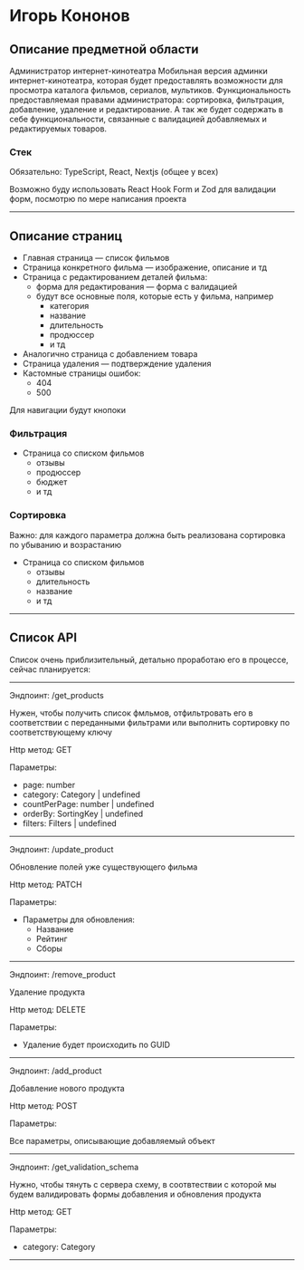 # Игорь Кононов

## Описание предметной области

Администратор интернет-кинотеатра
Мобильная версия админки интернет-кинотеатра, которая будет предоставлять возможности для просмотра каталога фильмов, сериалов, мультиков.
Функциональность предоставляемая правами администратора: сортировка, фильтрация, добавление, удаление и редактирование.
А так же будет содержать в себе функциональности, связанные с валидацией добавляемых и редактируемых товаров.

### Стек

Обязательно: TypeScript, React, Nextjs (общее у всех)

Возможно буду использовать React Hook Form и Zod для валидации форм, посмотрю по мере написания проекта

---

## Описание страниц

- Главная страница — список фильмов
- Страница конкретного фильма — изображение, описание и тд
- Страница с редактированием деталей фильма:
  - форма для редактирования — форма с валидацией
  - будут все основные поля, которые есть у фильма, например
    - категория 
    - название
    - длительность
    - продюссер
    - и тд
- Аналогично страница с добавлением товара
- Страница удаления — подтверждение удаления
- Кастомные страницы ошибок:
  - 404
  - 500

Для навигации будут кнопоки

### Фильтрация

- Страница со списком фильмов
  - отзывы
  - продюссер
  - бюджет
  - и тд

### Сортировка


Важно: для каждого параметра должна быть реализована сортировка по убыванию и возрастанию

- Страница со списком фильмов
  - отзывы
  - длительность
  - название
  - и тд

---

## Список API

Список очень приблизительный, детально проработаю его в процессе, сейчас планируется:

---

Эндпоинт: /get_products

Нужен, чтобы получить список фмльмов, отфильтровать его в соответствии с переданными фильтрами или выполнить сортировку по соответствующему ключу

Http метод: GET

Параметры:

- page: number
- category: Category | undefined
- countPerPage: number | undefined
- orderBy: SortingKey | undefined
- filters: Filters | undefined

---

Эндпоинт: /update_product

Обновление полей уже существующего фильма

Http метод: PATCH

Параметры:

- Параметры для обновления:
  - Название
  - Рейтинг
  - Сборы

---

Эндпоинт: /remove_product

Удаление продукта

Http метод: DELETE

Параметры:

- Удаление будет происходить по GUID

---

Эндпоинт: /add_product

Добавление нового продукта

Http метод: POST

Параметры:

Все параметры, описывающие добавляемый объект

---

Эндпоинт: /get_validation_schema

Нужно, чтобы тянуть с сервера схему, в соотвтествии с которой мы будем валидировать формы добавления и обновления продукта

Http метод: GET

Параметры:

- category: Category

---